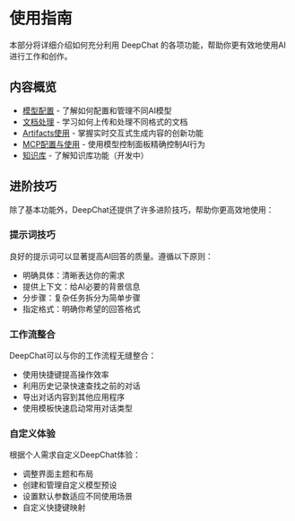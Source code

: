 # 使用指南

本部分将详细介绍如何充分利用 DeepChat 的各项功能，帮助你更有效地使用AI进行工作和创作。

## 内容概览

- [模型配置](./model-configuration.md) - 了解如何配置和管理不同AI模型
- [文档处理](./document-processing.md) - 学习如何上传和处理不同格式的文档
- [Artifacts使用](./artifacts.md) - 掌握实时交互式生成内容的创新功能
- [MCP配置与使用](./mcp.md) - 使用模型控制面板精确控制AI行为
- [知识库](./knowledge-base.md) - 了解知识库功能（开发中）

## 进阶技巧

除了基本功能外，DeepChat还提供了许多进阶技巧，帮助你更高效地使用：

### 提示词技巧

良好的提示词可以显著提高AI回答的质量。遵循以下原则：

- 明确具体：清晰表达你的需求
- 提供上下文：给AI必要的背景信息
- 分步骤：复杂任务拆分为简单步骤
- 指定格式：明确你希望的回答格式

### 工作流整合

DeepChat可以与你的工作流程无缝整合：

- 使用快捷键提高操作效率
- 利用历史记录快速查找之前的对话
- 导出对话内容到其他应用程序
- 使用模板快速启动常用对话类型

### 自定义体验

根据个人需求自定义DeepChat体验：

- 调整界面主题和布局
- 创建和管理自定义模型预设
- 设置默认参数适应不同使用场景
- 自定义快捷键映射 